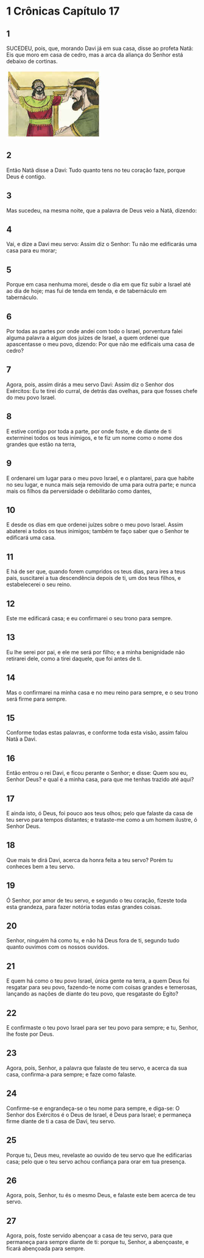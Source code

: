 # 1 Crônicas Capítulo 17

## 1
SUCEDEU, pois, que, morando Davi já em sua casa, disse ao profeta Natã: Eis que moro em casa de cedro, mas a arca da aliança do Senhor está debaixo de cortinas.

![](../.img/1Cr/17/1-0.jpg)

## 2
Então Natã disse a Davi: Tudo quanto tens no teu coração faze, porque Deus é contigo.

## 3
Mas sucedeu, na mesma noite, que a palavra de Deus veio a Natã, dizendo:

## 4
Vai, e dize a Davi meu servo: Assim diz o Senhor: Tu não me edificarás uma casa para eu morar;

## 5
Porque em casa nenhuma morei, desde o dia em que fiz subir a Israel até ao dia de hoje; mas fui de tenda em tenda, e de tabernáculo em tabernáculo.

## 6
Por todas as partes por onde andei com todo o Israel, porventura falei alguma palavra a algum dos juízes de Israel, a quem ordenei que apascentasse o meu povo, dizendo: Por que não me edificais uma casa de cedro?

## 7
Agora, pois, assim dirás a meu servo Davi: Assim diz o Senhor dos Exércitos: Eu te tirei do curral, de detrás das ovelhas, para que fosses chefe do meu povo Israel.

## 8
E estive contigo por toda a parte, por onde foste, e de diante de ti exterminei todos os teus inimigos, e te fiz um nome como o nome dos grandes que estão na terra,

## 9
E ordenarei um lugar para o meu povo Israel, e o plantarei, para que habite no seu lugar, e nunca mais seja removido de uma para outra parte; e nunca mais os filhos da perversidade o debilitarão como dantes,

## 10
E desde os dias em que ordenei juízes sobre o meu povo Israel. Assim abaterei a todos os teus inimigos; também te faço saber que o Senhor te edificará uma casa.

## 11
E há de ser que, quando forem cumpridos os teus dias, para ires a teus pais, suscitarei a tua descendência depois de ti, um dos teus filhos, e estabelecerei o seu reino.

## 12
Este me edificará casa; e eu confirmarei o seu trono para sempre.

## 13
Eu lhe serei por pai, e ele me será por filho; e a minha benignidade não retirarei dele, como a tirei daquele, que foi antes de ti.

## 14
Mas o confirmarei na minha casa e no meu reino para sempre, e o seu trono será firme para sempre.

## 15
Conforme todas estas palavras, e conforme toda esta visão, assim falou Natã a Davi.

## 16
Então entrou o rei Davi, e ficou perante o Senhor; e disse: Quem sou eu, Senhor Deus? e qual é a minha casa, para que me tenhas trazido até aqui?

## 17
E ainda isto, ó Deus, foi pouco aos teus olhos; pelo que falaste da casa de teu servo para tempos distantes; e trataste-me como a um homem ilustre, ó Senhor Deus.

## 18
Que mais te dirá Davi, acerca da honra feita a teu servo? Porém tu conheces bem a teu servo.

## 19
Ó Senhor, por amor de teu servo, e segundo o teu coração, fizeste toda esta grandeza, para fazer notória todas estas grandes coisas.

## 20
Senhor, ninguém há como tu, e não há Deus fora de ti, segundo tudo quanto ouvimos com os nossos ouvidos.

## 21
E quem há como o teu povo Israel, única gente na terra, a quem Deus foi resgatar para seu povo, fazendo-te nome com coisas grandes e temerosas, lançando as nações de diante do teu povo, que resgataste do Egito?

## 22
E confirmaste o teu povo Israel para ser teu povo para sempre; e tu, Senhor, lhe foste por Deus.

## 23
Agora, pois, Senhor, a palavra que falaste de teu servo, e acerca da sua casa, confirma-a para sempre; e faze como falaste.

## 24
Confirme-se e engrandeça-se o teu nome para sempre, e diga-se: O Senhor dos Exércitos é o Deus de Israel, é Deus para Israel; e permaneça firme diante de ti a casa de Davi, teu servo.

## 25
Porque tu, Deus meu, revelaste ao ouvido de teu servo que lhe edificarias casa; pelo que o teu servo achou confiança para orar em tua presença.

## 26
Agora, pois, Senhor, tu és o mesmo Deus, e falaste este bem acerca de teu servo.

## 27
Agora, pois, foste servido abençoar a casa de teu servo, para que permaneça para sempre diante de ti: porque tu, Senhor, a abençoaste, e ficará abençoada para sempre.

